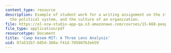 ```yaml
---
content_type: resource
description: Example of student work for a writing assignment on the strategic design,
  the political system, and the culture of an organization.
file: https://ol-ocw-studio-app-qa.s3.amazonaws.com/courses/15-668-people-and-organizations-fall-2010/07a532b7b85d360af41d705007b3eb59_MIT15_668F10_paper01.pdf
file_type: application/pdf
resourcetype: Document
title: 'Camp Kesem MIT: A Three Lens Analysis'
uid: 07a532b7-b85d-360a-f41d-705007b3eb59
---
```

